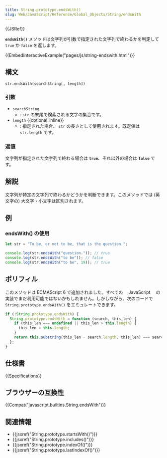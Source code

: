 ```yaml
---
title: String.prototype.endsWith()
slug: Web/JavaScript/Reference/Global_Objects/String/endsWith
---
```


{{JSRef}}

**`endsWith()`** メソッドは文字列が引数で指定された文字列で終わるかを判定して `true` か `false` を返します。

{{EmbedInteractiveExample("pages/js/string-endswith.html")}}

## 構文

```
str.endsWith(searchString[, length])
```

### 引数

- `searchString`
  - : `str` の末尾で検索される文字の集合です。
- `length` {{optional_inline}}
  - : 指定された場合、 `str` の長さとして使用されます。既定値は `str.length` です。

### 返値

文字列が指定された文字列で終わる場合は **`true`**、それ以外の場合は **`false`** です。

## 解説

文字列が特定の文字列で終わるかどうかを判断できます。このメソッドでは (英文字の) 大文字・小文字は区別されます。

## 例

### endsWith() の使用

```js
let str = "To be, or not to be, that is the question.";

console.log(str.endsWith("question.")); // true
console.log(str.endsWith("to be")); // false
console.log(str.endsWith("to be", 19)); // true
```

## ポリフィル

このメソッドは ECMAScript 6 で追加されました。すべての　 JavaScript 　の実装でまだ利用可能ではないかもしれません。しかしながら、次のコードで `String.prototype.endsWith()` をエミュレートできます。

```js
if (!String.prototype.endsWith) {
  String.prototype.endsWith = function (search, this_len) {
    if (this_len === undefined || this_len > this.length) {
      this_len = this.length;
    }
    return this.substring(this_len - search.length, this_len) === search;
  };
}
```

## 仕様書

{{Specifications}}

## ブラウザーの互換性

{{Compat("javascript.builtins.String.endsWith")}}

## 関連情報

- {{jsxref("String.prototype.startsWith()")}}
- {{jsxref("String.prototype.includes()")}}
- {{jsxref("String.prototype.indexOf()")}}
- {{jsxref("String.prototype.lastIndexOf()")}}
